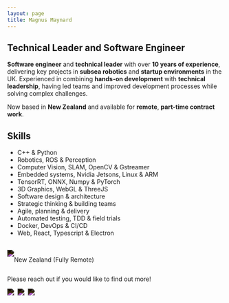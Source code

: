 ```yaml
---
layout: page
title: Magnus Maynard
---
```


## Technical Leader and Software Engineer
**Software engineer** and **technical leader** with over **10 years of experience**, delivering key projects in **subsea robotics** and **startup environments** in the UK. Experienced in combining **hands-on development** with **technical leadership**, having led teams and improved development processes while solving complex challenges.

Now based in **New Zealand** and available for **remote**, **part-time contract work**.

## Skills
- C++ & Python
- Robotics, ROS & Perception
- Computer Vision, SLAM, OpenCV & Gstreamer
- Embedded systems, Nvidia Jetsons, Linux & ARM
- TensorRT, ONNX, Numpy & PyTorch
- 3D Graphics, WebGL & ThreeJS
- Software design & architecture
- Strategic thinking & building teams
- Agile, planning & delivery
- Automated testing, TDD & field trials
- Docker, DevOps & CI/CD
- Web, React, Typescript & Electron

<br>
<div style="display: flex;">
  <img aria-hidden="true" style="filter: invert(1.0);" src="{{ '/assets/icons/location.svg' | relative_url }}"/>
  <p>New Zealand (Fully Remote)</p>
</div>


Please reach out if you would like to find out more!

<div style="display: flex;">
  <a href="mailto:contact@magnus.co.uk" style="display: flex; margin-right:8px;">
    <img aria-hidden="true" style="filter: invert(1.0)" src="{{ '/assets/icons/email.svg' | relative_url }}"/>
  </a>
  <a href="https://www.linkedin.com/in/magnus-maynard" style="display: flex; margin-right:8px;">
      <img aria-hidden="true" style="filter: invert(1.0);" src="{{ '/assets/icons/linkedin.svg' | relative_url }}"/>
  </a>
  <a href="https://www.github.com/magnusmaynard" style="display: flex; margin-right:8px;">
      <img aria-hidden="true" style="filter: invert(1.0);" src="{{ '/assets/icons/github.svg' | relative_url }}"/>
  </a>
</div>

